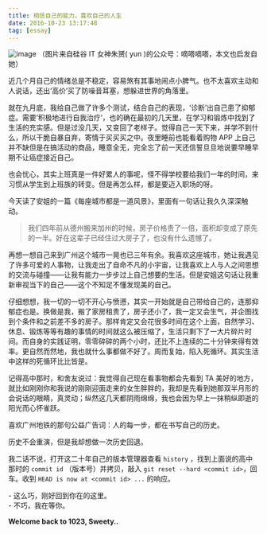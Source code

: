 ```yaml
---
title: 相信自己的能力，喜欢自己的人生
date: 2016-10-23 13:17:48
tag: [essay]
---
```


![image](http://note.youdao.com/yws/public/resource/18194a6b66944206b31782a950bb07c1/2999683E22054623B4706F013394401D)
（图片来自硅谷 IT 女神朱赟( yun )的公众号：嘀嗒嘀嗒，本文也启发自她）

近几个月自己的情绪总是不稳定，容易煞有其事地闹点小脾气。也不太喜欢主动和人说话，还出‘高价’买了防噪音耳塞，想躲进世界的角落里。

就在九月底，我给自己做了许多个测试，结合自己的表现，‘诊断’出自己患了抑郁症。需要‘积极地进行自我治疗’，也的确在最初的几天里，在学习和锻炼中找到了生活的充实感。但是过没几天，又变回了老样子。觉得自己一天下来，并学不到什么，所以干脆自暴自弃，寄情于买买买之中。夜里睡前也能看着购物 APP 上自己并不缺但是在搞活动的商品，睡意全无，完全忘了前一天还信誓旦旦地说要早睡早期不让癌症接近自己。

也会忧心，其实上班真是一件好累人的事呢，怪不得学校要给我们一年的时间，来习惯从学生到上班族的转变。但是再怎么样，都是要迈入职场的呀。

今天读了安姐的一篇《每座城市都是一道风景》，里面有一句话让我久久深深触动。

> 我们四年前从德州搬来加州的时候，房子价格贵了一倍，面积却变成了原先的一半。好在这辈子已经住过大房子了，也没有什么遗憾了。

再想一想自己来到广州这个城市一晃也已三年有余。我喜欢这座城市，她让我遇见了许多可爱的人事物，让我走出了自命不凡的小宇宙，让我喜欢上人与人之间思想的交流与碰撞——让我有能力一步步过上自己想要的生活。但是安姐这句话让我重新审视当下的自己——这个不知足不懂发现美的自己。

仔细想想，我一切的一切不开心与愤懑，其实一开始就是自己带给自己的，连那抑郁症也是。换做是我，搬了家房租贵了，房子还小了，我一定又会生气，并企图找到个条件和之前差不多的房子。那样肯定又会花很多时间在这个上面，自然学习、休息、锻炼等等有趣的事情的时间就这么被压缩了，生活只剩下了一大片碎片时间。而自身的实践证明，零零碎碎的两个小时，还比不上连续的二十分钟来得有效率。更自然而然地，我也就什么事都做不好了。周而复始，陷入死循环。其实生活中这样的死循环比比皆是。

记得高中那时，和舍友说过：我觉得自己现在看事物都会先看到 TA 美好的地方，就比如刚刚你和我说的刚刚迎面走来的女生胖胖的，我却是先看到她那双半月形的会说话的眼睛，真灵动；纵然这几天都阴雨绵绵，我也会因为早上一抹稍纵即逝的阳光而心怀雀跃。

喜欢广州地铁的那句公益广告词：人的每一步，都在书写自己的历史。

历史不会重演，但是我却想做一次历史回退。

我二话不说，打开这二十年自己的版本管理器查看 `history` ，找到上面说的高中那时的 `commit id` （版本号）并拷贝，敲入 `git reset --hard <commit id>`，回车。收到 `HEAD is now at <commit id> ...` 的响应。

\- 这么巧，刚好回到你在的这里。  
\- 不巧，我在等你。

**Welcome back to 1023, Sweety..**

